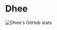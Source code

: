 # Dhee
![Dhee's GitHub stats](https://github-readme-stats.vercel.app/api?username=dhee2211&show_icons=true&theme=radical)
